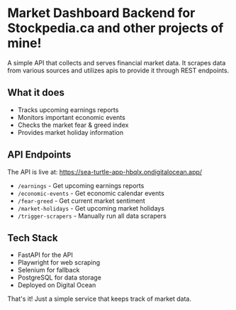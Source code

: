 # Market Dashboard Backend for Stockpedia.ca and other projects of mine!

A simple API that collects and serves financial market data. It scrapes data from various sources and utilizes apis to provide it through REST endpoints.

## What it does

- Tracks upcoming earnings reports
- Monitors important economic events
- Checks the market fear & greed index
- Provides market holiday information

## API Endpoints

The API is live at: https://sea-turtle-app-hbqlx.ondigitalocean.app/

- `/earnings` - Get upcoming earnings reports
- `/economic-events` - Get economic calendar events
- `/fear-greed` - Get current market sentiment
- `/market-holidays` - Get upcoming market holidays
- `/trigger-scrapers` - Manually run all data scrapers

## Tech Stack

- FastAPI for the API
- Playwright for web scraping
- Selenium for fallback 
- PostgreSQL for data storage
- Deployed on Digital Ocean

That's it! Just a simple service that keeps track of market data.